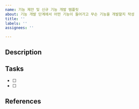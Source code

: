 ```yaml
---
name: 기능 제안 및 신규 기능 개발 템플릿
about: 기능 개발 단계에서 어떤 기능이 들어가고 무슨 기능을 개발할지 작성
title: ''
labels: ''
assignees: ''

---
```


## Description

## Tasks
- [ ] 
- [ ] 

## References
